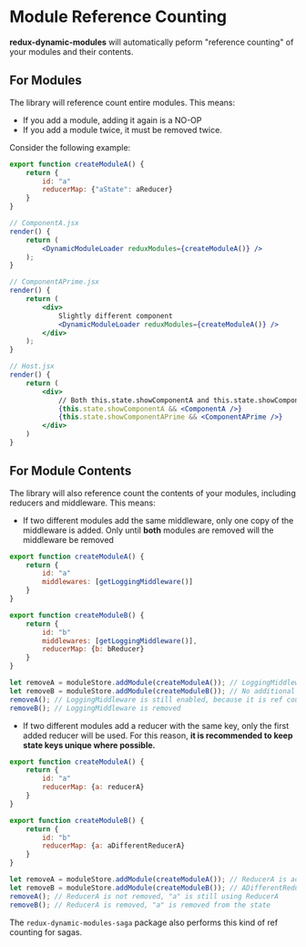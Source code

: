 # Module Reference Counting
**redux-dynamic-modules** will automatically peform "reference counting" of your modules and their contents.

## For Modules
The library will reference count entire modules. This means:
* If you add a module, adding it again is a NO-OP
* If you add a module twice, it must be removed twice.

Consider the following example:

```jsx
export function createModuleA() {
    return {
        id: "a"
        reducerMap: {"aState": aReducer}
    }
}

// ComponentA.jsx
render() {
    return (
        <DynamicModuleLoader reduxModules={createModuleA()} />
    );
}

// ComponentAPrime.jsx
render() {
    return (
        <div>
            Slightly different component
            <DynamicModuleLoader reduxModules={createModuleA()} />
        </div>
    );
}

// Host.jsx
render() {
    return (
        <div>
            // Both this.state.showComponentA and this.state.showComponentAPrime must be false for 'module A' to be removed
            {this.state.showComponentA && <ComponentA />}
            {this.state.showComponentAPrime && <ComponentAPrime />}
        </div>
    )
}
```

## For Module Contents
The library will also reference count the contents of your modules, including reducers and middleware. This means:
* If two different modules add the same middleware, only one copy of the middleware is added. Only until **both** modules are removed will the middleware be removed

```jsx
export function createModuleA() {
    return {
        id: "a"
        middlewares: [getLoggingMiddleware()]
    }
}

export function createModuleB() {
    return {
        id: "b"
        middlewares: [getLoggingMiddleware()],
        reducerMap: {b: bReducer}
    }
}

let removeA = moduleStore.addModule(createModuleA()); // LoggingMiddleware is added
let removeB = moduleStore.addModule(createModuleB()); // No additional middleware is added
removeA(); // LoggingMiddleware is still enabled, because it is ref counted
removeB(); // LoggingMiddleware is removed

```

* If two different modules add a reducer with the same key, only the first added reducer will be used.
For this reason, **it is recommended to keep state keys unique where possible.**

```jsx
export function createModuleA() {
    return {
        id: "a"
        reducerMap: {a: reducerA}
    }
}

export function createModuleB() {
    return {
        id: "b"
        reducerMap: {a: aDifferentReducerA}
    }
}

let removeA = moduleStore.addModule(createModuleA()); // ReducerA is added under "a"
let removeB = moduleStore.addModule(createModuleB()); // ADifferentReducerA is not added, "a" is still using ReducerA
removeA(); // ReducerA is not removed, "a" is still using ReducerA
removeB(); // ReducerA is removed, "a" is removed from the state

```

The `redux-dynamic-modules-saga` package also performs this kind of ref counting for sagas.
